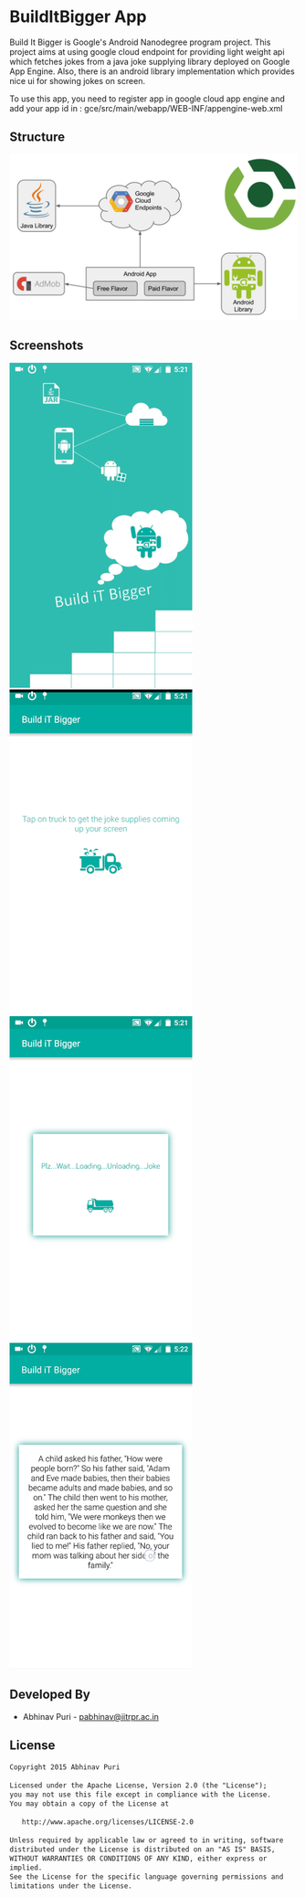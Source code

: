 BuildItBigger App
=================
Build It Bigger is Google's Android Nanodegree program project. This project aims at using google cloud endpoint for providing light weight api which fetches jokes from a java joke supplying library deployed on Google App Engine. 
Also, there is an android library implementation which provides nice ui for showing jokes on screen.

To use this app, you need to register app in google cloud app engine and add your app id in : gce/src/main/webapp/WEB-INF/appengine-web.xml

Structure
---------
![Demo Screenshot 1][1]

Screenshots
-----------
![Demo Screenshot 2][2] ![Demo Screenshot 3][3] 
![Demo Screenshot 4][4] ![Demo Screenshot 5][5]


Developed By
------------
* Abhinav Puri - <pabhinav@iitrpr.ac.in>

License
-------

    Copyright 2015 Abhinav Puri

    Licensed under the Apache License, Version 2.0 (the "License");
    you may not use this file except in compliance with the License.
    You may obtain a copy of the License at

       http://www.apache.org/licenses/LICENSE-2.0

    Unless required by applicable law or agreed to in writing, software
    distributed under the License is distributed on an "AS IS" BASIS,
    WITHOUT WARRANTIES OR CONDITIONS OF ANY KIND, either express or implied.
    See the License for the specific language governing permissions and
    limitations under the License.

[1]: ./demoPics/projectStructure.png
[2]: ./demoPics/logo.gif
[3]: ./demoPics/truckRunning.gif
[4]: ./demoPics/loading.gif
[5]: ./demoPics/joke.png